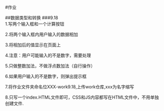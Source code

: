#作业

##数据类型和转换
###9.18   
1.写两个输入框和一个计算按钮  

2.将两个输入框内用户输入的数据相加  

3.将相加后的值显示在页面上  

4.注意：用户可能输入的不是数字，需要处理  

5.只做整数加法，不做浮点数加法（自行操作）

6.如果用户输入的不是数字，则弹出提示框  

7.将作业文件夹命名位XXX-work9.18,上传work仓库,xxx为名字缩写  

8.只写一个index.HTML文件即可，CSS和JS内容都写在HTML文件中，不用单独创建文件.


